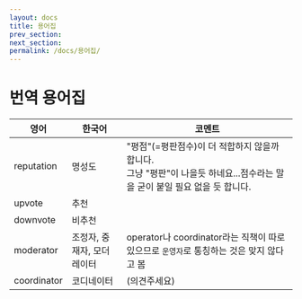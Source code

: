 ```yaml
---
layout: docs
title: 용어집
prev_section: 
next_section: 
permalink: /docs/용어집/
---
```


# 번역 용어집

| 영어 | 한국어 | 코멘트 |
|------------- | ------------- | --------- |
| reputation | 명성도 | "평점"(=평판점수)이 더 적합하지 않을까 합니다. <br> 그냥 "평판"이 나을듯 하네요...점수라는 말을 굳이 붙일 필요 없을 듯 합니다. |
| upvote     | 추천   | |
| downvote   | 비추천 | |
| moderator  | 조정자, 중재자, 모더레이터 | operator나 coordinator라는 직책이 따로 있으므로 `운영자`로 통칭하는 것은 맞지 않다고 봄 |
| coordinator | 코디네이터 | (의견주세요) |

